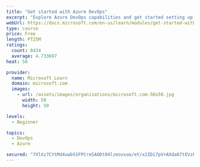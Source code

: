 ```yaml
---
title: "Get started with Azure DevOps"
excerpt: "Explore Azure DevOps capabilities and get started setting up your own organization knowing what separates elite performers from low performers."
webUrl: https://docs.microsoft.com/en-us/learn/modules/get-started-with-devops/
type: course
price: Free
length: PT25M
ratings:
  count: 8434
  average: 4.733697
heat: 56

provider:
  name: Microsoft Learn
  domain: microsoft.com
  images:
    - url: /assets/images/organizations/microsoft.com-50x50.jpg
      width: 50
      height: 50

levels:
  - Beginner

topics:
  - DevOps
  - Azure

secured: "7XlXz7CYtMd4uwbSSFPCreSAODtO4lzeovxao/eY/x2IDi7pV+AXda67tEVzFwVTBCImFqy5LAY7SuQhPq71NqZxgQPi4XVTYLJ0EFg4kOOc9INM3qO1y8whJ1QTCt9n5Bk+7L7amcEPl2nYpOMdXHoJ4d8qq2MNVEXIw1N6bSdbpg4n6d+CtdbM5QFC2SfxdNmMGGXHNToakyDd/OkNhcHlqWM2kGAtkvaLZn59zvTlVBgqqMWrW5ubENqyfx66HLk6lt+7ClECA4fbgtf5kWTZtkgPeVfa+7/5i+7OkUYFiK0SWlMlTq2ydJLSDyTGINtd00HpRDZutsmc79vdsHFGBD6cSwlCGJfa7G2w+ZWwCibLfhfIiCkCi24XCLHEfpZpGLd+WqwOZd9feaR2sBwQ1+lmc1Mwqqvb9Jasodk=;jAy3CgXBOywLfoy2nDMxtg=="
---
```


